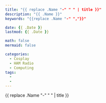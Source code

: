 ```yaml
---
title: "{{ replace .Name "-" " " | title }}"
description: "{{ .Name }}"
keywords: "{{replace .Name "-" ","}}"

date: {{ .Date }}
lastmod: {{ .Date }}

math: false
mermaid: false

categories:
  - Cosplay
  - HAM Radio
  - Computing
tags:
  -
  -
---
```

{{ replace .Name "-" " " | title }}
<!--more-->
